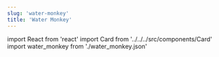 ```yaml
---
slug: 'water-monkey'
title: 'Water Monkey'
---
```


import React from 'react'
import Card from '../../../src/components/Card'
import water_monkey from './water_monkey.json'

<Card data={water_monkey} />

